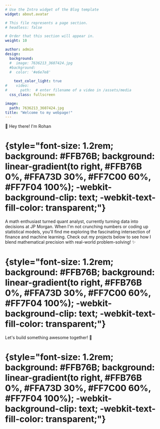 ```yaml
---
# Use the Intro widget of the Blog template
widget: about.avatar

# This file represents a page section.
# headless: false

# Order that this section will appear in.
weight: 10

author: admin
design:
  background:
  #  image: 7636213_3607424.jpg
  #background:
  #  color: '#e6e7e8'
    
    text_color_light: true
#    video:
#      path:  # enter filename of a video in /assets/media
  css_class: fullscreen

image: 
  path: 7636213_3607424.jpg
title: "Welcome to my webpage!"
---
```



👋 Hey there! I'm Rohan
# {style="font-size: 1.2rem; background: #FFB76B; background: linear-gradient(to right, #FFB76B 0%, #FFA73D 30%, #FF7C00 60%, #FF7F04 100%); -webkit-background-clip: text; -webkit-text-fill-color: transparent;"}

A math enthusiast turned quant analyst, currently turning data into decisions at JP Morgan. When I'm not crunching numbers or coding up statistical models, you'll find me exploring the fascinating intersection of finance and machine learning. Check out my projects below to see how I blend mathematical precision with real-world problem-solving! ✨
# {style="font-size: 1.2rem; background: #FFB76B; background: linear-gradient(to right, #FFB76B 0%, #FFA73D 30%, #FF7C00 60%, #FF7F04 100%); -webkit-background-clip: text; -webkit-text-fill-color: transparent;"}


Let's build something awesome together! 🚀
# {style="font-size: 1.2rem; background: #FFB76B; background: linear-gradient(to right, #FFB76B 0%, #FFA73D 30%, #FF7C00 60%, #FF7F04 100%); -webkit-background-clip: text; -webkit-text-fill-color: transparent;"}


